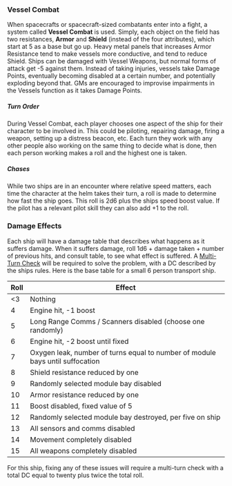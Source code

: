 ### Vessel Combat
When spacecrafts or spacecraft-sized combatants enter into a fight, a system called **Vessel Combat** is used. Simply, each object on the field has two resistances, **Armor** and **Shield** (instead of the four attributes), which start at 5 as a base but go up. Heavy metal panels that increases Armor Resistance tend to make vessels more conductive, and tend to reduce Shield. Ships can be damaged with Vessel Weapons, but normal forms of attack get -5 against them. Instead of taking injuries, vessels take Damage Points, eventually becoming disabled at a certain number, and potentially exploding beyond that. GMs are encouraged to improvise impairments in the Vessels function as it takes Damage Points.
##### Turn Order
During Vessel Combat, each player chooses one aspect of the ship for their character to be involved in. This could be piloting, repairing damage, firing a weapon, setting up a distress beacon, etc. Each turn they work with any other people also working on the same thing to decide what is done, then each person working makes a roll and the highest one is taken.
##### Chases
While two ships are in an encounter where relative speed matters, each time the character at the helm takes their turn, a roll is made to determine how fast the ship goes. This roll is 2d6 plus the ships speed boost value. If the pilot has a relevant pilot skill they can also add +1 to the roll.
### Damage Effects
Each ship will have a damage table that describes what happens as it suffers damage. When it suffers damage, roll 1d6 + damage taken + number of previous hits, and consult table, to see what effect is suffered. A [Multi-Turn Check](<Core Rules#Multi-Turn Checks>) will be required to solve the problem, with a DC described by the ships rules. Here is the base table for a small 6 person transport ship.

| Roll | Effect                                                                        |
| ---- | ----------------------------------------------------------------------------- |
| <3   | Nothing                                                                       |
| 4    | Engine hit, -1 boost                                                          |
| 5    | Long Range Comms / Scanners disabled (choose one randomly)                    |
| 6    | Engine hit, -2 boost until fixed                                              |
| 7    | Oxygen leak, number of turns equal to number of module bays until suffocation |
| 8    | Shield resistance reduced by one                                              |
| 9    | Randomly selected module bay disabled                                         |
| 10   | Armor resistance reduced by one                                               |
| 11   | Boost disabled, fixed value of 5                                              |
| 12   | Randomly selected module bay destroyed, per five on ship                      |
| 13   | All sensors and comms disabled                                                |
| 14   | Movement completely disabled                                                  |
| 15   | All weapons completely disabled                                               |
For this ship, fixing any of these issues will require a multi-turn check with a total DC equal to twenty plus twice the total roll.